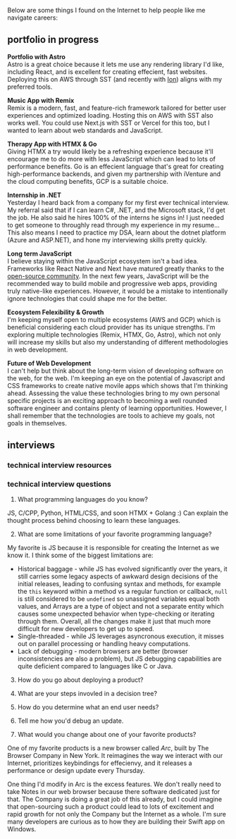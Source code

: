 Below are some things I found on the Internet to help people like me navigate careers:

## portfolio in progress

**Portfolio with Astro** <br />
Astro is a great choice because it lets me use any rendering library I'd like, including React, and is excellent for
creating effecient, fast websites. Deploying this on AWS through SST (and recently with [Ion](https://ion.sst.dev/)) aligns with
my preferred tools.

**Music App with Remix** <br />
Remix is a modern, fast, and feature-rich framework tailored for better user experiences and optimized loading. Hosting
this on AWS with SST also works well. You could use Next.js with SST or Vercel for this too, but I wanted to learn about web standards and
JavaScript.

**Therapy App with HTMX & Go** <br />
Giving HTMX a try would likely be a refreshing experience because it'll encourage me to do more with less JavaScript
which can lead to lots of performance benefits. Go is an effecient language that's great for creating high-performance
backends, and given my partnership with iVenture and the cloud computing benefits, GCP is a suitable choice.

**Internship in .NET** <br />
Yesterday I heard back from a company for my first ever technical interview. My referral said that if I can learn C#,
.NET, and the Microsoft stack, I'd get the job. He also said he hires 100% of the interns he signs in! I just needed to
get someone to throughly read through my experience in my resume... This also means I need to practice my DSA, learn
about the dotnet platform (Azure and ASP.NET), and hone my interviewing skills pretty quickly.

**Long term JavaScript** <br />
I believe staying within the JavaScript ecosystem isn't a bad idea. Frameworks like React Native and Next have matured greatly thanks to the [open-source community](https://ion.sst.dev/docs/). In the next few years, JavaScript will be the recommended way to build mobile and progressive web apps, providing truly native-like experiences. However, it would be a mistake to intentionally ignore technologies that could shape me for the better.

**Ecosystem Felexibility & Growth** <br />
I'm keeping myself open to multiple ecosystems (AWS and GCP) which is beneficial considering each cloud provider has its
unique strengths. I'm exploring multiple technologies (Remix, HTMX, Go, Astro), which not only will increase my skills
but also my understanding of different methodologies in web development.

**Future of Web Development** <br />
I can't help but think about the long-term vision of developing software on the web, for the web. I'm keeping an eye on
the potential of Javascript and CSS frameworks to create native movile apps which shows that I'm thinking ahead.
Assessing the value these technologies bring to my own personal specific projects is an exciting approach to becoming a
well rounded software engineer and contains plenty of learning opportunities. However, I shall remember that the
technologies are tools to achieve my goals, not goals in themselves.

## interviews

### technical interview resources

### technical interview questions

1. What programming languages do you know?

JS, C/CPP, Python, HTML/CSS, and soon HTMX + Golang :)
Can explain the thought process behind choosing to learn these languages.

2. What are some limitations of your favorite programming language?

My favorite is JS because it is responsible for creating the Internet as we know it. I think some of the biggest
limitations are:

- Historical baggage - while JS has evolved significantly over the years, it still carries some legacy aspects of
  awkward design decisions of the initial releases, leading to confusing syntax and methods, for example the `this`
  keyword within a method vs a regular function or callback, `null` is still considered to be `undefined` so
  unassigned variables equal both values, and Arrays are a type of object and not a separate entity which causes some
  unexpected behavior when type-checking or iterating through them. Overall, all the changes make it just that much more
  difficult for new developers to get up to speed.
- Single-threaded - while JS leverages asyncronous execution, it misses out on parallel processing or handling heavy
  computations.
- Lack of debugging - modern browsers are better (browser inconsistencies are also a problem), but JS debugging
  capabilities are quite deficient compared to languages like C or Java.

3. How do you go about deploying a product?

4. What are your steps invovled in a decision tree?

5. How do you determine what an end user needs?

6. Tell me how you'd debug an update.

7. What would you change about one of your favorite products?

One of my favorite products is a new browser called *Arc*, built by The Browser Company in New York. It reimagines the
way we interact with our Internet, prioritizes keybindings for effecienvy, and it releases a performance or design
update every Thursday.

One thing I'd modify in Arc is the excess features. We don't really need to take Notes in our web browser because there software dedicated just for that. The Company is doing a great job of this already, but I could imagine that open-sourcing such a product could lead to lots of excitement and rapid growth for not only the Company but the Internet as a whole. I'm sure many developers are curious as to how they are building their Swift app on Windows.
